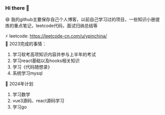 ### Hi there 👋

<!--
**ypinchina/ypinchina** is a ✨ _special_ ✨ repository because its `README.md` (this file) appears on your GitHub profile.

Here are some ideas to get you started:

- 🔭 I’m currently working on ...
- 🌱 I’m currently learning ...
- 👯 I’m looking to collaborate on ...
- 🤔 I’m looking for help with ...
- 💬 Ask me about ...
- 📫 How to reach me: ...
- 😄 Pronouns: ...
- ⚡ Fun fact: ...
-->
😄 我的github主要保存自己个人博客，以前自己学习过的项目，一些知识小册提炼的重点笔记，leetcode代码，面试归纳总结等  
 
⚡ leetcode: https://leetcode-cn.com/u/ypinchina/  
🔭 2023完成的事情：  
1. 学习软考高项知识内容并参与上半年的考试  
2. 学习react基础以及hooks相关知识  
3. 学习《代码随想录》  
4. 系统学习mysql  
   
🔭 2024年计划  
1. 学习数学  
2. vue3源码、react源码学习  
3. 学习go  
